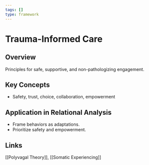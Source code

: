 ```yaml
---
tags: []
type: framework
---
```


<!-- @format -->

# Trauma-Informed Care

## Overview

Principles for safe, supportive, and non-pathologizing engagement.

## Key Concepts

- Safety, trust, choice, collaboration, empowerment

## Application in Relational Analysis

- Frame behaviors as adaptations.
- Prioritize safety and empowerment.

## Links

[[Polyvagal Theory]], [[Somatic Experiencing]]
